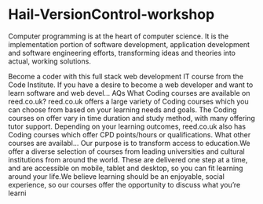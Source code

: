 # Hail-VersionControl-workshop
Computer programming is at the heart of computer science. It is the implementation portion of software development, application development and software engineering efforts, transforming ideas and theories into actual, working solutions.

Become a coder with this full stack web development IT course from the Code Institute. If you have a desire to become a web developer and want to learn software and web devel...
AQs What Coding courses are available on reed.co.uk? reed.co.uk offers a large variety of Coding courses which you can choose from based on your learning needs and goals. The Coding courses on offer vary in time duration and study method, with many offering tutor support. Depending on your learning outcomes, reed.co.uk also has Coding courses which offer CPD points/hours or qualifications. What other courses are availabl...
Our purpose is to transform access to education.We offer a diverse selection of courses from leading universities and cultural institutions from around the world. These are delivered one step at a time, and are accessible on mobile, tablet and desktop, so you can fit learning around your life.We believe learning should be an enjoyable, social experience, so our courses offer the opportunity to discuss what you’re learni
